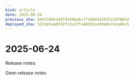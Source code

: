 ```yaml
---
kind: article
date: 2025-06-24
previous_sha: bbdf2865da9f9159ba6c7f1692422b552187082d
deployed_sha: 5153e5aa07d2fc3e2ffa40d53ac09e0e7e2a66cb
---
```


# 2025-06-24

Release notes:

Geen release notes
